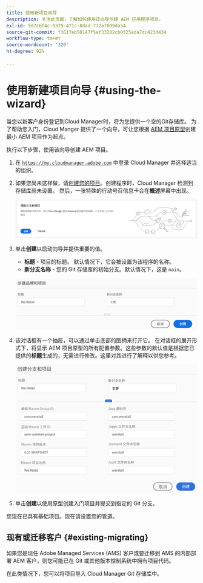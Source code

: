 ```yaml
---
title: 使用新项目向导
description: 关注此页面，了解如何使用该向导创建 AEM 应用程序项目。
exl-id: 9d7c6f4c-9379-471c-8dad-772a7099da54
source-git-commit: f3617eb50147f5af33282cb0f25ada7dc423d434
workflow-type: tm+mt
source-wordcount: '320'
ht-degree: 92%

---
```



# 使用新建项目向导 {#using-the-wizard}

当您以新客户身份登记到Cloud Manager时，将为您提供一个空的Git存储库。 为了帮助您入门，Cloud Manger 提供了一个向导，可让您根据 [AEM 项目原型](https://github.com/adobe/aem-project-archetype)创建最小 AEM 项目作为起点。

执行以下步骤，使用该向导创建 AEM 项目。

1. 在 [`https://my.cloudmanager.adobe.com`](https://my.cloudmanager.adobe.com) 中登录 Cloud Manager 并选择适当的组织。

1. 如果您尚未这样做，请[创建您的项目](program-setup.md)。创建程序时，Cloud Manager 检测到存储库尚未设置。 然后，一张特殊的行动号召信息卡会在&#x200B;**概述**&#x200B;屏幕中出现。

   ![创建项目 CTA](/help/assets/image2018-10-3_14-29-44.png)

1. 单击&#x200B;**创建**&#x200B;以启动向导并提供重要的值。

   * **标题** - 项目的标题。 默认情况下，它会被设置为该程序的名称。
   * **新分支名称** - 您的 Git 存储库的初始分支。默认情况下，这是 `main`。

   ![项目值](/help/assets/screen_shot_2018-10-08at55825am.png)

1. 该对话框有一个抽屉，可以通过单击底部的图柄来打开它。 在对话框的展开形式下，将显示 AEM 项目原型的所有配置参数。这些参数的默认值是根据您已提供的&#x200B;**标题**&#x200B;生成的，无需进行修改。这里对其进行了解释以供您参考。

   ![详细的原型参数](/help/assets/screen_shot_2018-10-08at60032am.png)

1. 单击&#x200B;**创建**&#x200B;以使用原型创建入门项目并提交到指定的 Git 分支。

您现在已具有基础项目。现在请设置您的管道。

## 现有或迁移客户 {#existing-migrating}

如果您是现任 Adobe Managed Services (AMS) 客户或要迁移到 AMS 的内部部署 AEM 客户，则您可能已在 Git 或其他版本控制系统中拥有项目代码。

在此类情况下，您可以将项目导入 Cloud Manager Git 存储库中。
